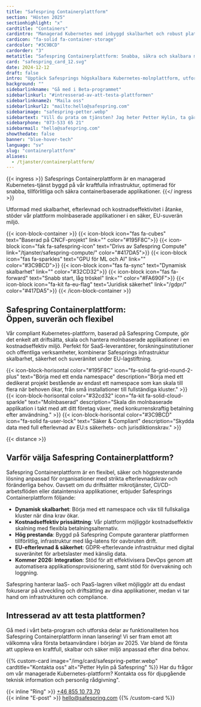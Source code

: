 ```yaml
---
title: "Safespring Containerplattform"
section: "Hösten 2025"
sectionhighlight: "x"
cardtitle: "Containers"
cardintro: "Managerad Kubernetes med inbyggd skalbarhet och robust plattformssäkerhet."
cardicon: "fa-solid fa-container-storage"
cardcolor: "#3C9BCD"
cardorder: "3"
metatitle: "Safespring Containerplattform: Snabba, säkra och skalbara molnlösningar"
card: "safespring_card_12.svg"
date: 2024-12-12
draft: false
intro: "Upptäck Safesprings högskalbara Kubernetes-molnplattform, utformad för SaaS, forskning och offentlig sektor som behöver kostnadseffektiv och högpresterande containerhantering med EU-baserad säkerhet och efterlevnad."
background: ""
sidebarlinkname: "Gå med i Beta-programmet"
sidebarlinkurl: "#intresserad-av-att-testa-plattformen"
sidebarlinkname2: "Maila oss"
sidebarlinkurl2: "mailto:hello@safespring.com"
sidebarimage: "safespring-petter.webp"
sidebartext: "Vill du prata om tjänsten? Jag heter Petter Hylin, ta gärna kontakt med mig om du har några frågor."
sidebarphone: "073-533 65 21"
sidebarmail: "hello@safespring.com"
showthedate: false
banner: "blue-hover-tech"
language: "sv"
slug: "containerplattform"
aliases:
  - /tjanster/containerplattform/
---
```


{{< ingress >}}
Safesprings Containerplattform är en managerad Kubernetes-tjänst byggd på vår kraftfulla infrastruktur, optimerad för snabba, tillförlitliga och säkra containerbaserade applikationer.
{{</ ingress >}}

Utformad med skalbarhet, efterlevnad och kostnadseffektivitet i åtanke, stöder vår plattform molnbaserade applikationer i en säker, EU-suverän miljö.

{{< icon-block-container >}}
{{< icon-block icon="fas fa-cubes" text="Baserad på CNCF-projekt" link="" color="#195F8C">}}
{{< icon-block icon="fak fa-safespring-icon" text="Drivs av Safespring Compute" link="/tjanster/safespring-compute/" color="#417DA5">}}
{{< icon-block icon="fas fa-sparkles" text="GPU för ML och AI" link="" color="#3C9BCD">}}
{{< icon-block icon="fas fa-sync" text="Dynamisk skalbarhet" link="" color="#32CD32">}}
{{< icon-block icon="fas fa-forward" text="Snabb start, låg tröskel" link="" color="#FA690F">}}
{{< icon-block icon="fa-kit fa-eu-flag" text="Juridisk säkerhet" link="/gdpr/" color="#417DA5">}}
{{< /icon-block-container >}}

## Safespring Containerplattform: <br>Öppen, suverän och flexibel

Vår compliant Kubernetes-plattform, baserad på Safespring Compute, gör det enkelt att driftsätta, skala och hantera molnbaserade applikationer i en kostnadseffektiv miljö. Perfekt för SaaS-leverantörer, forskningsinstitutioner och offentliga verksamheter, kombinerar Safesprings infrastruktur skalbarhet, säkerhet och suveränitet under EU-lagstiftning.

{{< icon-block-horisontal color="#195F8C" icon="fa-solid fa-grid-round-2-plus" text="Börja med ett enda namespace" description="Börja med ett dedikerat projekt bestående av endast ett namespace som kan skala till flera när behoven ökar, från små installationer till fullständiga kluster." >}}
{{< icon-block-horisontal color="#32cd32" icon="fa-kit fa-solid-cloud-sparkle" text="Molnbaserad" description="Skala din molnbaserade applikation i takt med att ditt företag växer, med konkurrenskraftig betalning efter användning." >}}
{{< icon-block-horisontal color="#3C9BCD" icon="fa-solid fa-user-lock" text="Säker & Compliant" description="Skydda data med full efterlevnad av EU:s säkerhets- och jurisdiktionskrav." >}}

{{< distance >}}

## Varför välja Safespring Containerplattform?

Safespring Containerplattform är en flexibel, säker och högpresterande lösning anpassad för organisationer med strikta efterlevnadskrav och föränderliga behov. Oavsett om du driftsätter mikrotjänster, CI/CD-arbetsflöden eller dataintensiva applikationer, erbjuder Safesprings Containerplattform följande:

- **Dynamisk skalbarhet**: Börja med ett namespace och väx till fullskaliga kluster när dina krav ökar.
- **Kostnadseffektiv prissättning**: Vår plattform möjliggör kostnadseffektiv skalning med flexibla betalningsalternativ.
- **Hög prestanda**: Byggd på Safespring Compute garanterar plattformen tillförlitlig, infrastruktur med låg-latens för oavbruten drift.
- **EU-efterlevnad & säkerhet**: GDPR-efterlevande infrastruktur med digital suveränitet för arbetslaster med känslig data.
- **Kommer 2026: Integration**: Stöd för att effektivisera DevOps genom att automatisera applikationsprovisionering, samt stöd för övervakning och loggning.

Safespring hanterar IaaS- och PaaS-lagren vilket möjliggör att du endast fokuserar på utveckling och driftsätting av dina applikationer, medan vi tar hand om infrastrukturen och compliance.

## Intresserad av att testa plattformen?

Gå med i vårt beta-program och utforska delar av funktionaliteten hos Safespring Containerplattform innan lansering! Vi ser fram emot att välkomna våra första betaanvändare i början av 2025. Var bland de första att uppleva en kraftfull, skalbar och säker miljö anpassad efter dina behov.

{{% custom-card image="/img/card/safespring-petter.webp" cardtitle="Kontakta oss" alt="Petter Hylin på Safespring" %}}
Har du frågor om vår managerade Kubernetes-plattform? Kontakta oss för djupgående teknisk information och personlig rådgivning".

{{< inline "Ring" >}} [+46 855 10 73 70](tel:+46855107370)  
{{< inline "E-post" >}} [hello@safespring.com](mailto:hello@safespring.com)
{{% /custom-card %}}
